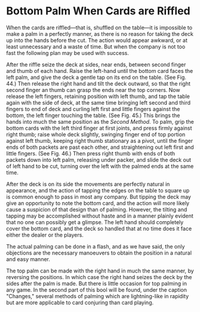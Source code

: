 # Bottom Palm When Cards are Riffled

When the cards are riffled—that is, shuffled on the table—it is impossible to make a palm in a perfectly manner, as there is no reason for taking the deck up into the hands before the cut. The action would appear awkward, or at least unnecessary and a waste of time. But when the company is not too fast the following plan may be used with success.

After the riffle seize the deck at sides, near ends, between second finger and thumb of each hand. Raise the left-hand until the bottom card faces the left palm, and give the deck a gentle tap on its end on the table. \(See Fig. 44.\) Then release the right hand and tilt the deck outward, so that the right second finger an thumb can grasp the ends near the top corners. Now release the left fingers, retaining position with left thumb, and tap the table again with the side of deck, at the same time bringing left second and third fingers to end of deck and curling left first and little fingers against the bottom, the left finger touching the table. \(See Fig. 45.\) This brings the hands into much the same position as the _Second Method_. To palm, grip the bottom cards with the left third finger at first joints, and press firmly against right thumb; raise whole deck slightly, swinging finger end of top portion against left thumb, keeping right thumb stationary as a pivot, until the finger ends of both packets are past each other, and straightening out left first and little fingers. \(See Fig. 46.\) Then press right thumb with ends of both packets down into left palm, releasing under packer, and slide the deck out of left hand to be cut, turning over the left with the palmed ends at the same time.

After the deck is on its side the movements are perfectly natural in appearance, and the action of tapping the edges on the table to square up is common enough to pass in most any company. But tipping the deck may give an opportunity to note the bottom card, and the action will more likely cause a suspicion of that design than of palming. However, the tilting and tapping may be accomplished without haste and in a manner plainly evident that no one can possibly get a glimpse. The left hand should completely cover the bottom card, and the deck so handled that at no time does it face either the dealer or the players.

The actual palming can be done in a flash, and as we have said, the only objections are the necessary manoeuvers to obtain the position in a natural and easy manner.

The top palm can be made with the right hand in much the same manner, by reversing the positions. In which case the right hand seizes the deck by the sides after the palm is made. But there is little occasion for top palming in any game. In the second part of this bool will be found, under the caption "Changes," several methods of palming which are lightning-like in rapidity but are more applicable to card conjuring than card playing.

